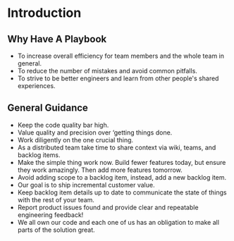 # Introduction

## Why Have A Playbook
- To increase overall efficiency for team members and the whole team in general.
- To reduce the number of mistakes and avoid common pitfalls.
- To strive to be better engineers and learn from other people's shared experiences.
## General Guidance
- Keep the code quality bar high.
- Value quality and precision over ‘getting things done.
- Work diligently on the one crucial thing.
- As a distributed team take time to share context via wiki, teams, and backlog items.
- Make the simple thing work now. Build fewer features today, but ensure they work amazingly. Then add more features tomorrow.
- Avoid adding scope to a backlog item, instead, add a new backlog item.
- Our goal is to ship incremental customer value.
- Keep backlog item details up to date to communicate the state of things with the rest of your team.
- Report product issues found and provide clear and repeatable engineering feedback!
- We all own our code and each one of us has an obligation to make all parts of the solution great.
